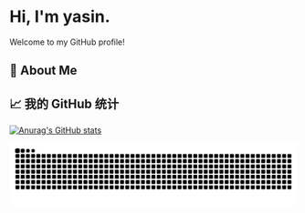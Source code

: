 # Hi, I'm yasin.

Welcome to my GitHub profile!

## 🚀 About Me

## 📈 我的 GitHub 统计

[![Anurag's GitHub stats](https://github-readme-stats.vercel.app/api?username=yasin0324&show_icons=true&theme=radical)](https://github.com/yasin0324)

<picture>
  <source media="(prefers-color-scheme: dark)" srcset="https://raw.githubusercontent.com/yasin0324/yasin0324/output/github-contribution-grid-snake-dark.svg">
  <source media="(prefers-color-scheme: light)" srcset="https://raw.githubusercontent.com/yasin0324/yasin0324/output/github-contribution-grid-snake.svg">
  <img alt="github contribution grid snake animation" src="https://raw.githubusercontent.com/yasin0324/yasin0324/output/github-contribution-grid-snake.svg">
</picture>
